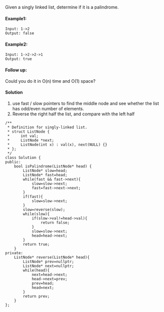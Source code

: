 Given a singly linked list, determine if it is a palindrome.

#### Example1:
```
Input: 1->2
Output: false
```

#### Example2:
```
Input: 1->2->2->1
Output: true
```

#### Follow up:
Could you do it in O(n) time and O(1) space?

#### Solution
1. use fast / slow pointers to find the middle node and see whether the list has odd/even number of elements.
2. Reverse the right half the list, and compare with the left half
```
/**
 * Definition for singly-linked list.
 * struct ListNode {
 *     int val;
 *     ListNode *next;
 *     ListNode(int x) : val(x), next(NULL) {}
 * };
 */
class Solution {
public:
    bool isPalindrome(ListNode* head) {
        ListNode* slow=head;
        ListNode* fast=head;
        while(fast && fast->next){
            slow=slow->next;
            fast=fast->next->next;
        }
        if(fast){
            slow=slow->next;
        }
        slow=reverse(slow);
        while(slow){
            if(slow->val!=head->val){
                return false;
            }
            slow=slow->next;
            head=head->next;
        }
        return true;
    }
private:
    ListNode* reverse(ListNode* head){
        ListNode* prev=nullptr;
        ListNode* next=nullptr;
        while(head){
            next=head->next;
            head->next=prev;
            prev=head;
            head=next;
        }
        return prev;
    }
};
```